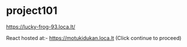 # project101

https://lucky-frog-93.loca.lt/

React hosted at:-
https://motukidukan.loca.lt
(Click continue to proceed)

